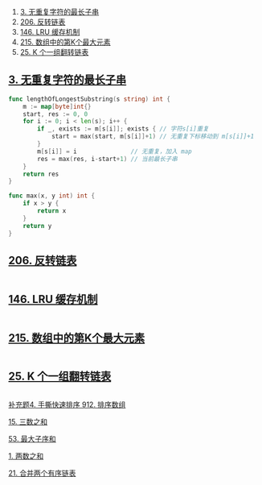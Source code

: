 

1. [3. 无重复字符的最长子串](#3-无重复字符的最长子串)
2. [206. 反转链表](#206-反转链表)
3. [146. LRU 缓存机制](#146-lru-缓存机制)
4. [215. 数组中的第K个最大元素](#215-数组中的第k个最大元素)
5. [25. K 个一组翻转链表](#25-k-个一组翻转链表)



## [3. 无重复字符的最长子串](https://leetcode-cn.com/problems/longest-substring-without-repeating-characters/)

``` go
func lengthOfLongestSubstring(s string) int {
	m := map[byte]int{}
	start, res := 0, 0
	for i := 0; i < len(s); i++ {
		if _, exists := m[s[i]]; exists { // 字符s[i]重复
			start = max(start, m[s[i]]+1) // 无重复下标移动到 m[s[i]]+1
		}
		m[s[i]] = i               // 无重复，加入 map
		res = max(res, i-start+1) // 当前最长子串
	}
	return res
}

func max(x, y int) int {
	if x > y {
		return x
	}
	return y
}
```


## [206. 反转链表](https://leetcode-cn.com/problems/reverse-linked-list/) 

``` go

```

## [146. LRU 缓存机制](https://leetcode-cn.com/problems/lru-cache/)

``` go

```

## [215. 数组中的第K个最大元素](https://leetcode-cn.com/problems/kth-largest-element-in-an-array/)

``` go

```

## [25. K 个一组翻转链表](https://leetcode-cn.com/problems/reverse-nodes-in-k-group/)

``` go

```















[补充题4. 手撕快速排序 912. 排序数组](https://leetcode-cn.com/problems/sort-an-array/)

[15. 三数之和](https://leetcode-cn.com/problems/3sum/)

[53. 最大子序和](https://leetcode-cn.com/problems/maximum-subarray/)

[1. 两数之和](https://leetcode-cn.com/problems/two-sum/)

[21. 合并两个有序链表](https://leetcode-cn.com/problems/merge-two-sorted-lists/)


